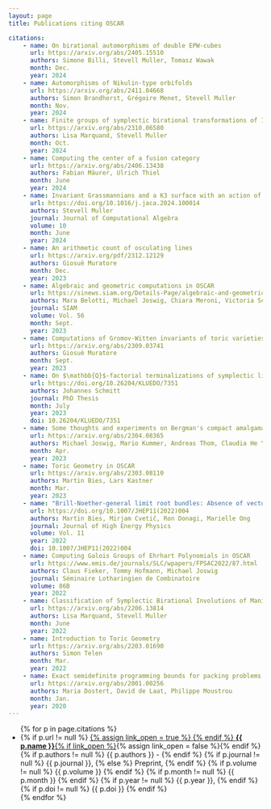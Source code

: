 ```yaml
---
layout: page
title: Publications citing OSCAR

citations:
    - name: On birational automorphisms of double EPW-cubes
      url: https://arxiv.org/abs/2405.15510
      authors: Simone Billi, Stevell Muller, Tomasz Wawak
      month: Dec.
      year: 2024
    - name: Automorphisms of Nikulin-type orbifolds
      url: https://arxiv.org/abs/2411.04668
      authors: Simon Brandhorst, Grégoire Menet, Stevell Muller
      month: Nov.
      year: 2024
    - name: Finite groups of symplectic birational transformations of IHS manifolds of OG10 type
      url: https://arxiv.org/abs/2310.06580
      authors: Lisa Marquand, Stevell Muller
      month: Oct.
      year: 2024
    - name: Computing the center of a fusion category
      url: https://arxiv.org/abs/2406.13438
      authors: Fabian Mäurer, Ulrich Thiel
      month: June
      year: 2024
    - name: Invariant Grassmannians and a K3 surface with an action of order 192*2
      url: https://doi.org/10.1016/j.jaca.2024.100014
      authors: Stevell Muller
      journal: Journal of Computational Algebra
      volume: 10
      month: June
      year: 2024
    - name: An arithmetic count of osculating lines
      url: https://arxiv.org/pdf/2312.12129
      authors: Giosuè Muratore
      month: Dec.
      year: 2023
    - name: Algebraic and geometric computations in OSCAR
      url: https://sinews.siam.org/Details-Page/algebraic-and-geometric-computations-in-oscar
      authors: Mara Belotti, Michael Joswig, Chiara Meroni, Victoria Schleis, Johannes Schmitt
      journal: SIAM
      volume: Vol. 56
      month: Sept.
      year: 2023
    - name: Computations of Gromov-Witten invariants of toric varieties
      url: https://arxiv.org/abs/2309.03741
      authors: Giosuè Muratore
      month: Sept.
      year: 2023
    - name: On $\mathbb{Q}$-factorial terminalizations of symplectic linear quotient singularities
      url: https://doi.org/10.26204/KLUEDO/7351
      authors: Johannes Schmitt
      journal: PhD Thesis
      month: July
      year: 2023
      doi: 10.26204/KLUEDO/7351
    - name: Some thoughts and experiments on Bergman's compact amalgamation problem
      url: https://arxiv.org/abs/2304.08365
      authors: Michael Joswig, Mario Kummer, Andreas Thom, Claudia He Yun
      month: Apr.
      year: 2023
    - name: Toric Geometry in OSCAR
      url: https://arxiv.org/abs/2303.08110
      authors: Martin Bies, Lars Kastner
      month: Mar.
      year: 2023
    - name: "Brill-Noether-general limit root bundles: Absence of vector-like exotics in F-theory Standard Models"
      url: https://doi.org/10.1007/JHEP11(2022)004
      authors: Martin Bies, Mirjam Cvetič, Ron Donagi, Marielle Ong
      journal: Journal of High Energy Physics
      volume: Vol. 11
      year: 2022
      doi: 10.1007/JHEP11(2022)004
    - name: Computing Galois Groups of Ehrhart Polynomials in OSCAR
      url: https://www.emis.de/journals/SLC/wpapers/FPSAC2022/87.html
      authors: Claus Fieker, Tommy Hofmann, Michael Joswig
      journal: Séminaire Lotharingien de Combinatoire
      volume: 86B
      year: 2022
    - name: Classification of Symplectic Birational Involutions of Manifolds of OG10 type
      url: https://arxiv.org/abs/2206.13814
      authors: Lisa Marquand, Stevell Muller
      month: June
      year: 2022
    - name: Introduction to Toric Geometry
      url: https://arxiv.org/abs/2203.01690
      authors: Simon Telen
      month: Mar.
      year: 2022
    - name: Exact semidefinite programming bounds for packing problems
      url: https://arxiv.org/abs/2001.00256
      authors: Maria Dostert, David de Laat, Philippe Moustrou
      month: Jan.
      year: 2020
---
```


<ul>
  {% for p in page.citations %}
  <li>
      {% if p.url != null %}
          <a href="{{ p.url }}">
          {% assign link_open = true %}
      {% endif %}
      <strong>{{ p.name }}</strong>{% if link_open %}</a>{% assign link_open = false %}{% endif %}
      {% if p.authors != null %} {{ p.authors }} - {% endif %}
      {% if p.journal != null %} {{ p.journal }}, {% else %} Preprint, {% endif %}
      {% if p.volume != null %} {{ p.volume }} {% endif %}
      {% if p.month != null %} {{ p.month }} {% endif %}
      {% if p.year != null %} {{ p.year }}, {% endif %}
      {% if p.doi != null %} {{ p.doi }} {% endif %}
  </li>
  {% endfor %}
</ul>

